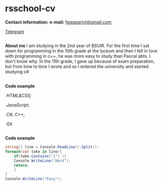 # rsschool-cv

**Contact information:**
**e-mail:** fgggggrjyt@gmail.com

 [Telegram](t.me/Bratlli)

##
**About me**
I am studying in the 2nd year of BSUIR. For the first time I sat down for programming in the 10th grade at the lyceum and then I fell in love with programming in c++, he was more easy to study than Pascal abts. I don't know why. In the 11th grade, I gave up because of exam preparation, but from time to time I wrote and so I entered the university and started studying c#

##
**Code example**

*⋅HTML&CSS;*

*⋅JavaScript;*

*⋅C#, C++;*

*⋅Git*

##
**Code example**
```C#
string[] line = Console.ReadLine().Split();
foreach(var take in line){
	if(take.Contains("1") ){
	Console.WriteLine("Hard");
	return;
	}
}
Console.WriteLine("Easy");
```
